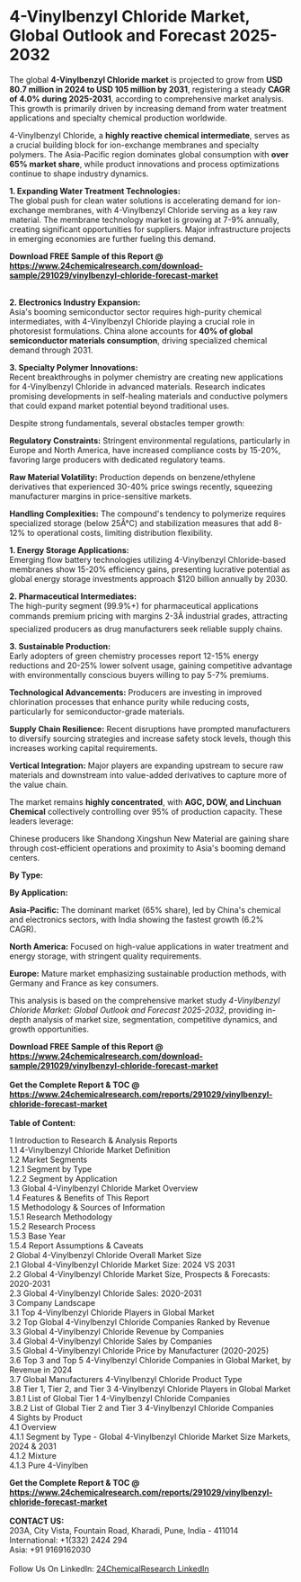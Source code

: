 <h1>4-Vinylbenzyl Chloride Market, Global Outlook and Forecast 2025-2032</h1><p>The global <strong>4-Vinylbenzyl Chloride market</strong> is projected to grow from <strong>USD 80.7 million in 2024 to USD 105 million by 2031</strong>, registering a steady <strong>CAGR of 4.0% during 2025-2031</strong>, according to comprehensive market analysis. This growth is primarily driven by increasing demand from water treatment applications and specialty chemical production worldwide.</p><p>4-Vinylbenzyl Chloride, a <strong>highly reactive chemical intermediate</strong>, serves as a crucial building block for ion-exchange membranes and specialty polymers. The Asia-Pacific region dominates global consumption with <strong>over 65% market share</strong>, while product innovations and process optimizations continue to shape industry dynamics.</p><p><strong>1. Expanding Water Treatment Technologies:</strong><br>
The global push for clean water solutions is accelerating demand for ion-exchange membranes, with 4-Vinylbenzyl Chloride serving as a key raw material. The membrane technology market is growing at 7-9% annually, creating significant opportunities for suppliers. Major infrastructure projects in emerging economies are further fueling this demand.</p><div><b>Download FREE Sample of this Report @ 
            <a href="https://www.24chemicalresearch.com/download-sample/291029/vinylbenzyl-chloride-forecast-market">
            https://www.24chemicalresearch.com/download-sample/291029/vinylbenzyl-chloride-forecast-market</a></b></div><br><p><strong>2. Electronics Industry Expansion:</strong><br>
Asia's booming semiconductor sector requires high-purity chemical intermediates, with 4-Vinylbenzyl Chloride playing a crucial role in photoresist formulations. China alone accounts for <strong>40% of global semiconductor materials consumption</strong>, driving specialized chemical demand through 2031.</p><p><strong>3. Specialty Polymer Innovations:</strong><br>
Recent breakthroughs in polymer chemistry are creating new applications for 4-Vinylbenzyl Chloride in advanced materials. Research indicates promising developments in self-healing materials and conductive polymers that could expand market potential beyond traditional uses.</p><p>Despite strong fundamentals, several obstacles temper growth:</p><p><strong>Regulatory Constraints:</strong> Stringent environmental regulations, particularly in Europe and North America, have increased compliance costs by 15-20%, favoring large producers with dedicated regulatory teams.</p><p><strong>Raw Material Volatility:</strong> Production depends on benzene/ethylene derivatives that experienced 30-40% price swings recently, squeezing manufacturer margins in price-sensitive markets.</p><p><strong>Handling Complexities:</strong> The compound's tendency to polymerize requires specialized storage (below 25Â°C) and stabilization measures that add 8-12% to operational costs, limiting distribution flexibility.</p><p><strong>1. Energy Storage Applications:</strong><br>
Emerging flow battery technologies utilizing 4-Vinylbenzyl Chloride-based membranes show 15-20% efficiency gains, presenting lucrative potential as global energy storage investments approach $120 billion annually by 2030.</p><p><strong>2. Pharmaceutical Intermediates:</strong><br>
The high-purity segment (99.9%+) for pharmaceutical applications commands premium pricing with margins 2-3Ã industrial grades, attracting specialized producers as drug manufacturers seek reliable supply chains.</p><p><strong>3. Sustainable Production:</strong><br>
Early adopters of green chemistry processes report 12-15% energy reductions and 20-25% lower solvent usage, gaining competitive advantage with environmentally conscious buyers willing to pay 5-7% premiums.</p><p><strong>Technological Advancements:</strong> Producers are investing in improved chlorination processes that enhance purity while reducing costs, particularly for semiconductor-grade materials.</p><p><strong>Supply Chain Resilience:</strong> Recent disruptions have prompted manufacturers to diversify sourcing strategies and increase safety stock levels, though this increases working capital requirements.</p><p><strong>Vertical Integration:</strong> Major players are expanding upstream to secure raw materials and downstream into value-added derivatives to capture more of the value chain.</p><p>The market remains <strong>highly concentrated</strong>, with <strong>AGC, DOW, and Linchuan Chemical</strong> collectively controlling over 95% of production capacity. These leaders leverage:</p><p>Chinese producers like Shandong Xingshun New Material are gaining share through cost-efficient operations and proximity to Asia's booming demand centers.</p><p><strong>By Type:</strong></p><p><strong>By Application:</strong></p><p><strong>Asia-Pacific:</strong> The dominant market (65% share), led by China's chemical and electronics sectors, with India showing the fastest growth (6.2% CAGR).</p><p><strong>North America:</strong> Focused on high-value applications in water treatment and energy storage, with stringent quality requirements.</p><p><strong>Europe:</strong> Mature market emphasizing sustainable production methods, with Germany and France as key consumers.</p><p>This analysis is based on the comprehensive market study <em>4-Vinylbenzyl Chloride Market: Global Outlook and Forecast 2025-2032</em>, providing in-depth analysis of market size, segmentation, competitive dynamics, and growth opportunities.</p><div><b>Download FREE Sample of this Report @ 
            <a href="https://www.24chemicalresearch.com/download-sample/291029/vinylbenzyl-chloride-forecast-market">
            https://www.24chemicalresearch.com/download-sample/291029/vinylbenzyl-chloride-forecast-market</a></b></div><br><div><b>Get the Complete Report & TOC @ 
            <a href="https://www.24chemicalresearch.com/reports/291029/vinylbenzyl-chloride-forecast-market">
            https://www.24chemicalresearch.com/reports/291029/vinylbenzyl-chloride-forecast-market</a></b></div><br>
            <b>Table of Content:</b><p>1 Introduction to Research & Analysis Reports<br />
 1.1 4-Vinylbenzyl Chloride Market Definition<br />
 1.2 Market Segments<br />
 1.2.1 Segment by Type<br />
 1.2.2 Segment by Application<br />
 1.3 Global 4-Vinylbenzyl Chloride Market Overview<br />
 1.4 Features & Benefits of This Report<br />
 1.5 Methodology & Sources of Information<br />
 1.5.1 Research Methodology<br />
 1.5.2 Research Process<br />
 1.5.3 Base Year<br />
 1.5.4 Report Assumptions & Caveats<br />
2 Global 4-Vinylbenzyl Chloride Overall Market Size<br />
 2.1 Global 4-Vinylbenzyl Chloride Market Size: 2024 VS 2031<br />
 2.2 Global 4-Vinylbenzyl Chloride Market Size, Prospects & Forecasts: 2020-2031<br />
 2.3 Global 4-Vinylbenzyl Chloride Sales: 2020-2031<br />
3 Company Landscape<br />
 3.1 Top 4-Vinylbenzyl Chloride Players in Global Market<br />
 3.2 Top Global 4-Vinylbenzyl Chloride Companies Ranked by Revenue<br />
 3.3 Global 4-Vinylbenzyl Chloride Revenue by Companies<br />
 3.4 Global 4-Vinylbenzyl Chloride Sales by Companies<br />
 3.5 Global 4-Vinylbenzyl Chloride Price by Manufacturer (2020-2025)<br />
 3.6 Top 3 and Top 5 4-Vinylbenzyl Chloride Companies in Global Market, by Revenue in 2024<br />
 3.7 Global Manufacturers 4-Vinylbenzyl Chloride Product Type<br />
 3.8 Tier 1, Tier 2, and Tier 3 4-Vinylbenzyl Chloride Players in Global Market<br />
 3.8.1 List of Global Tier 1 4-Vinylbenzyl Chloride Companies<br />
 3.8.2 List of Global Tier 2 and Tier 3 4-Vinylbenzyl Chloride Companies<br />
4 Sights by Product<br />
 4.1 Overview<br />
 4.1.1 Segment by Type - Global 4-Vinylbenzyl Chloride Market Size Markets, 2024 & 2031<br />
 4.1.2 Mixture<br />
 4.1.3 Pure 4-Vinylben</p><div><b>Get the Complete Report & TOC @ 
            <a href="https://www.24chemicalresearch.com/reports/291029/vinylbenzyl-chloride-forecast-market">
            https://www.24chemicalresearch.com/reports/291029/vinylbenzyl-chloride-forecast-market</a></b></div><br><b>CONTACT US:</b><br>
            203A, City Vista, Fountain Road, Kharadi, Pune, India - 411014<br>
            International: +1(332) 2424 294<br>
            Asia: +91 9169162030 <br><br>
            Follow Us On LinkedIn: <a href="https://www.linkedin.com/company/24chemicalresearch/">24ChemicalResearch LinkedIn</a>